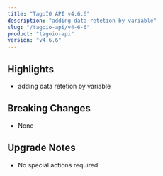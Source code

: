 ```yaml
---
title: "TagoIO API v4.6.6"
description: "adding data retetion by variable"
slug: "/tagoio-api/v4-6-6"
product: "tagoio-api"
version: "v4.6.6"
---
```


## Highlights

- adding data retetion by variable

## Breaking Changes

- None

## Upgrade Notes

- No special actions required

